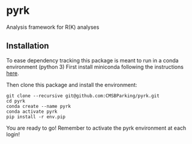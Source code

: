 # pyrk
Analysis framework for R(K) analyses

## Installation

To ease dependency tracking this package is meant to run in a conda environment (python 3)
First install miniconda following the instructions [here](https://docs.conda.io/en/latest/miniconda.html).

Then clone this package and install the environment:
```
git clone --recursive git@github.com:CMSBParking/pyrk.git
cd pyrk
conda create --name pyrk
conda activate pyrk
pip install -r env.pip
```

You are ready to go! Remember to activate the pyrk environment at each login!
